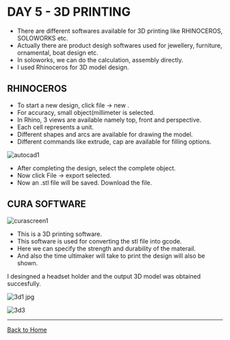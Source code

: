 # DAY 5 - 3D PRINTING


- There are different softwares available for 3D printing like RHINOCEROS, SOLOWORKS etc.
- Actually there are product desigh softwares used for jewellery, furniture, ornamental, boat design etc.
- In soloworks, we can do the calculation, assembly directly.
- I used Rhinoceros for 3D model design.


## RHINOCEROS
 - To start a new design, click file -> new .
 - For accuracy, small object(millimeter is selected.
 - In Rhino, 3 views are available namely top, front and perspective.
 - Each cell represents a unit.
 - Different shapes and arcs are available for drawing the model.
 - Different commands like extrude, cap are available for filling options.

![autocad1](https://user-images.githubusercontent.com/30692869/29832147-d8a41e58-8d04-11e7-8141-ef285cc40995.png)





- After completing the design, select the complete object.
- Now click File -> export selected.
- Now an .stl file will be saved. Download the file.


## CURA SOFTWARE

![curascreen1](https://user-images.githubusercontent.com/30692869/29831942-4c7cc420-8d04-11e7-8424-94db3952c598.png)
- This is a 3D printing software.
- This software is used for converting the stl file into gcode.
- Here we can specify the strength and durability of the materail.
- And also the time ultimaker will take to print the design will also be shown.


I desingned a headset holder and the output 3D model was obtained succesfully.

![3d1 jpg](https://user-images.githubusercontent.com/30692869/29832257-397504f4-8d05-11e7-81fc-7c33ce75bba4.png)

![3d3](https://user-images.githubusercontent.com/30692869/29832361-907c68f0-8d05-11e7-85e6-5fed7a959ba0.jpg)




<hr>
 
 [Back to Home](https://aminaibrahim.github.io)
 




